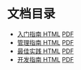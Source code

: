 # 文档目录


- [入门指南 HTML](010-getting-started-guide/README.md)  [PDF](ref://010-getting-started-guide/010-getting-started-guide.pdf)
- [管理指南 HTML](020-admin-guide/README.md)  [PDF](ref://020-admin-guide/020-admin-guide.pdf)
- [最佳实践 HTML](030-best-practices/README.md)  [PDF](ref://030-best-practices/030-best-practices.pdf)
- [开发指南 HTML](040-developer-guide/README.md)  [PDF](ref://040-developer-guide/040-developer-guide.pdf)
